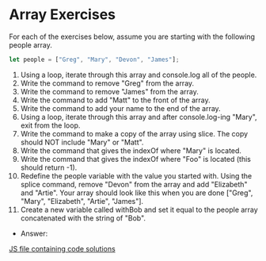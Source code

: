 # Array Exercises

For each of the exercises below, assume you are starting with the following people array.

```js
let people = ["Greg", "Mary", "Devon", "James"];
```

1. Using a loop, iterate through this array and console.log all of the people.
2. Write the command to remove "Greg" from the array.
3. Write the command to remove "James" from the array.
4. Write the command to add "Matt" to the front of the array.
5. Write the command to add your name to the end of the array.
6. Using a loop, iterate through this array and after console.log-ing "Mary", exit from the loop.
7. Write the command to make a copy of the array using slice. The copy should NOT include "Mary" or "Matt".
8. Write the command that gives the indexOf where "Mary" is located.
9. Write the command that gives the indexOf where "Foo" is located (this should return -1).
10. Redefine the people variable with the value you started with. Using the splice command, remove "Devon" from the array and add "Elizabeth" and "Artie". Your array should look like this when you are done ["Greg", "Mary", "Elizabeth", "Artie", "James"].
11. Create a new variable called withBob and set it equal to the people array concatenated with the string of "Bob".

* Answer:
  
[JS file containing code solutions](array-exercise.js)
